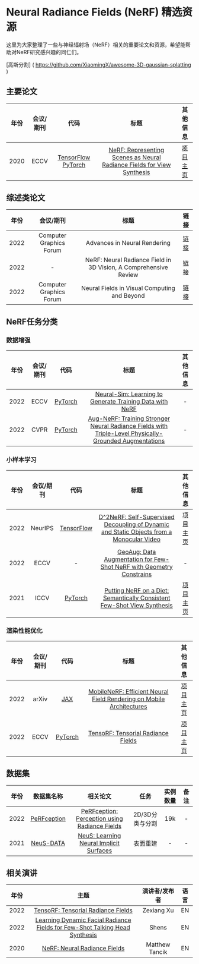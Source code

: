 # Neural Radiance Fields (NeRF) 精选资源

这里为大家整理了一些与神经辐射场（NeRF）相关的重要论文和资源，希望能帮助对NeRF研究感兴趣的同仁们。

[高斯分割] ( https://github.com/XiaomingX/awesome-3D-gaussian-splatting )

## 主要论文

| 年份 | 会议/期刊 | 代码 | 标题 | 其他信息 |
| :-: | :-: | :-: | :-: | :-: |
| 2020 | ECCV | [TensorFlow](https://github.com/bmild/nerf) [PyTorch](https://github.com/yenchenlin/nerf-pytorch) | [NeRF: Representing Scenes as Neural Radiance Fields for View Synthesis](https://dl.acm.org/doi/pdf/10.1145/3503250) | [项目主页](https://www.matthewtancik.com/nerf) |

## 综述类论文

| 年份 | 会议/期刊 | 标题 | 链接 |
| :-: | :-: | :-: | :-: |
| 2022 | Computer Graphics Forum | Advances in Neural Rendering | [链接](https://arxiv.org/pdf/2111.05849.pdf) |
| 2022 | - | NeRF: Neural Radiance Field in 3D Vision, A Comprehensive Review | [链接](https://arxiv.org/pdf/2210.00379.pdf) |
| 2022 | Computer Graphics Forum | Neural Fields in Visual Computing and Beyond | [链接](https://arxiv.org/pdf/2111.11426.pdf) |

## NeRF任务分类

### 数据增强

| 年份 | 会议/期刊 | 代码 | 标题 | 其他信息 |
| :-: | :-: | :-: | :-: | :-: |
| 2022 | ECCV | [PyTorch](https://github.com/gyhandy/Neural-Sim-NeRF) | [Neural-Sim: Learning to Generate Training Data with NeRF](https://arxiv.org/pdf/2207.11368.pdf) | - |
| 2022 | CVPR | [PyTorch](https://github.com/VITA-Group/Aug-NeRF) | [Aug-NeRF: Training Stronger Neural Radiance Fields with Triple-Level Physically-Grounded Augmentations](https://openaccess.thecvf.com/content/CVPR2022/papers/Chen_Aug-NeRF_Training_Stronger_Neural_Radiance_Fields_With_Triple-Level_Physically-Grounded_Augmentations_CVPR_2022_paper.pdf) | - |

### 小样本学习

| 年份 | 会议/期刊 | 代码 | 标题 | 其他信息 |
| :-: | :-: | :-: | :-: | :-: |
| 2022 | NeurIPS | [TensorFlow](https://github.com/d2nerf/d2nerf) | [D^2NeRF: Self-Supervised Decoupling of Dynamic and Static Objects from a Monocular Video](https://arxiv.org/pdf/2205.15838.pdf) | [项目主页](https://d2nerf.github.io/) |
| 2022 | ECCV | - | [GeoAug: Data Augmentation for Few-Shot NeRF with Geometry Constrains](https://www.ecva.net/papers/eccv_2022/papers_ECCV/papers/136770326.pdf) | - |
| 2021 | ICCV | [PyTorch](https://github.com/ajayjain/DietNeRF) | [Putting NeRF on a Diet: Semantically Consistent Few-Shot View Synthesis](https://openaccess.thecvf.com/content/ICCV2021/papers/Jain_Putting_NeRF_on_a_Diet_Semantically_Consistent_Few-Shot_View_Synthesis_ICCV_2021_paper.pdf) | [项目主页](https://www.ajayj.com/dietnerf) |

### 渲染性能优化

| 年份 | 会议/期刊 | 代码 | 标题 | 其他信息 |
| :-: | :-: | :-: | :-: | :-: |
| 2022 | arXiv | [JAX](https://github.com/google-research/jax3d/tree/main/jax3d/projects/mobilenerf) | [MobileNeRF: Efficient Neural Field Rendering on Mobile Architectures](https://arxiv.org/pdf/2208.00277.pdf) | [项目主页](https://mobile-nerf.github.io/) |
| 2022 | ECCV | [PyTorch](https://github.com/apchenstu/TensoRF) | [TensoRF: Tensorial Radiance Fields](https://arxiv.org/pdf/2203.09517.pdf) | [项目主页](https://apchenstu.github.io/TensoRF/) |

## 数据集

| 年份 | 数据集名称 | 相关论文 | 任务 | 实例数量 | 备注 |
| :-: | :-: | :-: | :-: | :-: | :-: |
| 2022 | [PeRFception](https://postech-cvlab.github.io/PeRFception/) | [PeRFception: Perception using Radiance Fields](https://openreview.net/pdf?id=MzaPEKHv-0J) | 2D/3D分类与分割 | 19k | - |
| 2021 | [NeuS-DATA](https://drive.google.com/drive/folders/1Nlzejs4mfPuJYORLbDEUDWlc9IZIbU0C) | [NeuS: Learning Neural Implicit Surfaces](https://arxiv.org/pdf/2106.10689.pdf) | 表面重建 | - | - |

## 相关演讲

| 年份 | 主题 | 演讲者/发布者 | 语言 |
| :-: | :-: | :-: | :-: |
| 2022 | [TensoRF: Tensorial Radiance Fields](https://www.youtube.com/watch?v=ujOMgaKV3lA) | Zexiang Xu | EN |
| 2022 | [Learning Dynamic Facial Radiance Fields for Few-Shot Talking Head Synthesis](https://www.youtube.com/watch?v=F6fkVNk9bBw) | Shens | EN |
| 2020 | [NeRF: Neural Radiance Fields](https://www.youtube.com/watch?v=JuH79E8rdKc) | Matthew Tancik | EN |
